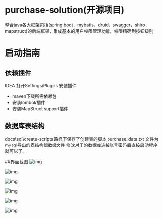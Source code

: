 # purchase-solution(开源项目)
整合java各大框架包括(spring boot，mybatis，druid，swagger，shiro，mapstruct)的后端框架，集成基本的用户权限管理功能，权限精确到按钮级别

# 启动指南
## 依赖插件
IDEA 打开Settings\Plugins 安装插件
- maven下载所需依赖包
- 安装lombok插件
- 安装MapStruct support插件
## 数据库表结构
docs\sql\create-scripts 路径下保存了创建表的脚本
purchase_data.txt 文件为mysql导出的表结构跟数据文件 
修改对于的数据库连接账号密码后直接启动程序就可以了。

##界面截图
![img](http://lc-gjllsjil.cn-n1.lcfile.com/450e3f1531d510ccdfa5.jpg)

![img](http://lc-gjllsjil.cn-n1.lcfile.com/813fdde825d7d2fb429d.jpg)

![img](http://lc-gjllsjil.cn-n1.lcfile.com/54715be625311983fd74.jpg)

![img](http://lc-gjllsjil.cn-n1.lcfile.com/7b98605c7f365405d914.jpg)

![img](http://lc-gjllsjil.cn-n1.lcfile.com/c88831e1be94beda9198.jpg)

![img](http://lc-gjllsjil.cn-n1.lcfile.com/7943dcd745cfd45b2152.jpg)
